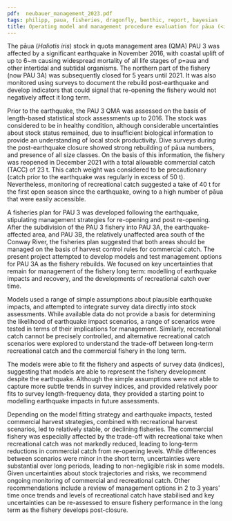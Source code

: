 ```yaml
---
pdf:  neubauer_management_2023.pdf
tags: philipp, paua, fisheries, dragonfly, benthic, report, bayesian
title: Operating model and management procedure evaluation for pāua (<i>Haliotis iris</i>) fisheries in PAU 3A
---
```

The pāua (<i>Haliotis iris</i>) stock in quota management area (QMA) PAU 3 was 
affected by a significant
earthquake in November 2016, with coastal uplift of up
to 6~m causing widespread mortality of all life stages of p\=aua and other intertidal and subtidal organisms. The
  northern part of the fishery (now PAU 3A) was subsequently closed
  for 5 years until 2021. It was also monitored using surveys to document the
  rebuild post-earthquake and develop indicators that could signal
  that re-opening the fishery would not negatively affect it long term.

Prior to the earthquake, the PAU 3 QMA was assessed on the basis of length-based statistical stock assessments 
up to 2016. The stock was considered to be in healthy condition, 
although considerable uncertainties about stock status remained, due to insufficient biological information to provide
an understanding of local stock productivity. Dive surveys during the
post-earthquake closure showed strong rebuilding of pāua numbers, and
presence of all size classes. On the basis of this information, the
fishery was reopened in December 2021 with a total
allowable commercial catch (TACC) of 23 t. This catch weight was considered to be 
precautionary (catch prior to the earthquake was regularly in excess
of 50 t). Nevertheless, monitoring of recreational catch suggested a take 
of 40 t for the first open season since the earthquake, owing
to a high number of pāua that were easily accessible.

A fisheries plan for PAU 3 was developed following the earthquake,
stipulating management strategies for re-opening and post
re-opening.  After the subdivision of the PAU 3 fishery into PAU 3A,
the earthquake-affected area, and PAU 3B, the relatively unaffected
area south of the Conway River, the fisheries plan suggested that both
areas should be managed on the basis of harvest control rules for
commercial catch. The present project attempted to develop models and
test management options for PAU 3A as the fishery rebuilds. We focused
on key uncertainties that remain for management of the fishery long
term: modelling of earthquake impacts and recovery, and the
developments of recreational catch over time.

Models used a range of simple assumptions about plausible earthquake
impacts, and attempted to integrate survey data directly into stock
assessments. While available data do not provide a basis for
determining the likelihood of earthquake impact scenarios, a range
of scenarios were tested in terms of their implications for
management. Similarly, recreational catch cannot be precisely
controlled, and alternative recreational catch scenarios were explored
 to understand the trade-off between long-term recreational
catch and the commercial fishery in the long term.

The models were able to fit the fishery and aspects of survey data
(indices), suggesting that models are able to represent the fishery
development despite the earthquake. Although the simple assumptions were
not able to capture more subtle trends in survey indices, and
provided relatively poor fits to survey length-frequency data, they
provided a starting point to modelling earthquake impacts in future
assessments.

Depending on the model fitting strategy and earthquake
impacts, tested commercial harvest strategies, combined with
recreational harvest scenarios, led to relatively stable, or declining
fisheries. The commercial fishery was especially affected by the
trade-off with recreational take when recreational catch was not
markedly reduced, leading to long-term reductions in commercial
catch from re-opening levels. While differences between scenarios were minor
in the short term, uncertainties were substantial over long periods, leading
to non-negligible risk in some models. Given uncertainties about stock
trajectories and risks, we recommend ongoing monitoring of commercial and recreational catch. Other recommendations
include a review of management options in 2 to 3 years' time once trends and levels
of recreational catch have stabilised and key uncertainties can be
re-assessed to ensure fishery performance in the long term as
the fishery develops post-closure. 

